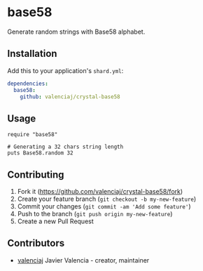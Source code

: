 # base58

Generate random strings with Base58 alphabet.

## Installation

Add this to your application's `shard.yml`:

``` yaml
dependencies:
  base58:
    github: valenciaj/crystal-base58
```

## Usage

``` crystal
require "base58"

# Generating a 32 chars string length
puts Base58.random 32
```

## Contributing

1. Fork it (<https://github.com/valenciaj/crystal-base58/fork>)
2. Create your feature branch (`git checkout -b my-new-feature`)
3. Commit your changes (`git commit -am 'Add some feature'`)
4. Push to the branch (`git push origin my-new-feature`)
5. Create a new Pull Request

## Contributors

- [valenciaj](https://github.com/valenciaj) Javier Valencia - creator, maintainer
